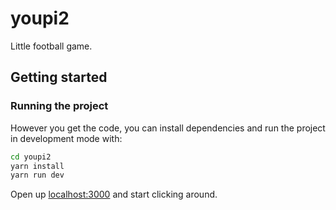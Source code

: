 # youpi2

Little football game.

## Getting started

### Running the project

However you get the code, you can install dependencies and run the project in development mode with:

```bash
cd youpi2
yarn install 
yarn run dev
```

Open up [localhost:3000](http://localhost:3000) and start clicking around.

